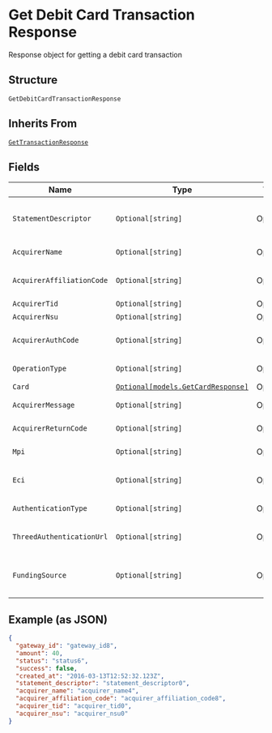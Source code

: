 
# Get Debit Card Transaction Response

Response object for getting a debit card transaction

## Structure

`GetDebitCardTransactionResponse`

## Inherits From

[`GetTransactionResponse`](../../doc/models/get-transaction-response.md)

## Fields

| Name | Type | Tags | Description |
|  --- | --- | --- | --- |
| `StatementDescriptor` | `Optional[string]` | Optional | Text that will appear on the debit card's statement |
| `AcquirerName` | `Optional[string]` | Optional | Acquirer name |
| `AcquirerAffiliationCode` | `Optional[string]` | Optional | Aquirer affiliation code |
| `AcquirerTid` | `Optional[string]` | Optional | Acquirer TID |
| `AcquirerNsu` | `Optional[string]` | Optional | Acquirer NSU |
| `AcquirerAuthCode` | `Optional[string]` | Optional | Acquirer authorization code |
| `OperationType` | `Optional[string]` | Optional | Operation type |
| `Card` | [`Optional[models.GetCardResponse]`](../../doc/models/get-card-response.md) | Optional | Card data |
| `AcquirerMessage` | `Optional[string]` | Optional | Acquirer message |
| `AcquirerReturnCode` | `Optional[string]` | Optional | Acquirer Return Code |
| `Mpi` | `Optional[string]` | Optional | Merchant Plugin |
| `Eci` | `Optional[string]` | Optional | Electronic Commerce Indicator (ECI) |
| `AuthenticationType` | `Optional[string]` | Optional | Authentication type |
| `ThreedAuthenticationUrl` | `Optional[string]` | Optional | 3D-S Authentication Url |
| `FundingSource` | `Optional[string]` | Optional | Identify when a card is prepaid, credit or debit. |

## Example (as JSON)

```json
{
  "gateway_id": "gateway_id8",
  "amount": 40,
  "status": "status6",
  "success": false,
  "created_at": "2016-03-13T12:52:32.123Z",
  "statement_descriptor": "statement_descriptor0",
  "acquirer_name": "acquirer_name4",
  "acquirer_affiliation_code": "acquirer_affiliation_code8",
  "acquirer_tid": "acquirer_tid0",
  "acquirer_nsu": "acquirer_nsu0"
}
```

